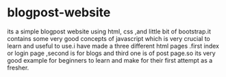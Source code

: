 # blogpost-website
its a simple blogpost website using html, css ,and little bit of bootstrap.it contains some very good concepts of javascript which is very crucial to learn and useful to use.i have made a three different html pages .first index or login page ,second is for blogs and third one is of post page.so its very good example for beginners to learn and make for their first attempt as a fresher.
